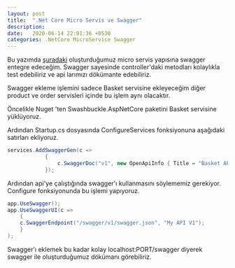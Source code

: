 ```yaml
---
layout: post
title:  ".Net Core Micro Servis ve Swagger"
description: 
date:   2020-06-14 22:01:36 +0530
categories: .NetCore MicroService Swagger
---
```

Bu yazımda [şuradaki](https://ibrahimdal.github.io/posts/net-core-da-microservice-servis-discovery-ornegi/) oluşturduğumuz micro servis yapısına swagger entegre edeceğim. Swagger sayesinde controller'daki metodları kolaylıkla test edebiliriz ve api larımızı dökümante edebiliriz.

Swagger ekleme işlemini sadece Basket servisine ekleyeceğim diğer product ve order servisleri içinde bu işlem aynı olacaktır.

Öncelikle Nuget 'ten Swashbuckle.AspNetCore paketini Basket servisine yüklüyoruz.

Ardından Startup.cs dosyasında ConfigureServices fonksiyonuna aşağıdaki satırları ekliyoruz.

```c#
services.AddSwaggerGen(c =>
            {
                c.SwaggerDoc("v1", new OpenApiInfo { Title = "Basket API", Version = "v1" });
            });
```

Ardından api'ye çalıştığında swagger'ı kullanmasını söylememiz gerekiyor. Configure fonksiyonunda bu işlemi yapıyoruz.

```c#
app.UseSwagger();
app.UseSwaggerUI(c =>
    {
    c.SwaggerEndpoint("/swagger/v1/swagger.json", "My API V1");
    }
);
```

Swagger'ı eklemek bu kadar kolay localhost:PORT/swagger diyerek swagger ile oluşturduğumuz dökümanı görebiliriz.